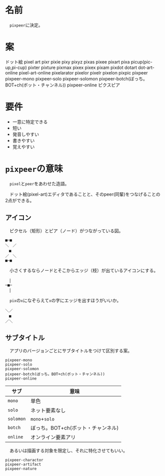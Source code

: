 # 名前

　`pixpeer`に決定。

# 案

ドット絵
pixel art
pixr
pixie
pixy
pixyz
pixas
pixee
pixart
pixa
picup(pic-up,pi-cup)
pixter
pixture
pixmax
pixex
pixex
pixam
pixdot
dotart
dot-art-online
pixel-art-online
pixelarator
pixelor
pixelr
pixelon
pixpic
pixpeer
pixpeer-mono
pixpeer-solo
pixpeer-solomon
pixpeer-botch(ぼっち。BOT+ch(ボット・チャンネル))
pixpeer-online
ピクスピア

# 要件

* 一意に特定できる
* 短い
* 発音しやすい
* 書きやすい
* 覚えやすい

# `pixpeer`の意味

　`pixel`と`peer`をあわせた造語。

　ドット絵(pixel-art)エディタであることと、そのpeer(同輩)をつなげることの2点ができる。

## アイコン

　ピクセル（矩形）とピア（ノード）がつながっている図。

```
■─■
＼　／
　■
／　＼
■─■
```

　小さくするならノードとそこからエッジ（枝）が出ているアイコンにする。

```
　│
─■─
　│
```

　`pix`の`x`になぞらえて`x`の字にエッジを出すほうがいいか。

```
＼／
　■
／＼
```

## サブタイトル

　アプリのバージョンごとにサブタイトルをつけて区別する案。

```
pixpeer-mono
pixpeer-solo
pixpeer-solomon
pixpeer-botch(ぼっち。BOT+ch(ボット・チャンネル))
pixpeer-online
```

サブ|意味
----|----
`mono`|単色
`solo`|ネット要素なし
`solomon`|`mono`+`solo`
`botch`|ぼっち。BOT+ch(ボット・チャンネル)
`online`|オンライン要素アリ

　あるいは描画する対象を限定し、それに特化させてもいい。

```
pixpeer-charactor
pixpeer-artifact
pixpeer-nature
```

